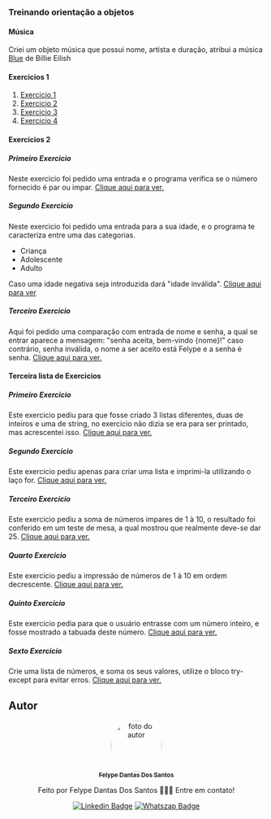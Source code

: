 ### Treinando orientação a objetos

#### Música

<p>Criei um objeto música que possui nome, artista e duração, atribui a música <a href="POO_Python/POO_Python-main/Musica.py">Blue</a> de Billie Eilish</p>

#### Exercicios 1

<ol>
  <li><a href="ExerciciosAlura/ExerciciosAlura-main/Exercicio1.py">Exercicio 1</a></li>
  <li><a href="ExerciciosAlura/ExerciciosAlura-main/Exercicio2.py">Exercicio 2</a></li>
  <li><a href="ExerciciosAlura/ExerciciosAlura-main/Exercicio3.py">Exercicio 3</a></li>
  <li><a href="ExerciciosAlura/ExerciciosAlura-main/Exercicio4.py">Exercicio 4</a></li>
</ol>

#### Exercicios 2

##### Primeiro Exercicio
<p>Neste exercicio foi pedido uma entrada e o programa verifica se o número fornecido é par ou impar. <a href="ExerciciosPython2/ExerciciosPython2-main/exercicio1.py">Clique aqui para ver.</a></p>

##### Segundo Exercicio
<p>Neste exercicio foi pedido uma entrada para a sua idade, e o programa te caracteriza entre uma das categorias.</p>
<ul>
  <li>Criança</li>
  <li>Adolescente</li>
  <li>Adulto</li>
</ul>
<p>Caso uma idade negativa seja introduzida dará "idade inválida". <a href="ExerciciosPython2/ExerciciosPython2-main/Exercicio2.py">Clique aqui para ver</a></p>

##### Terceiro Exercicio
<p>Aqui foi pedido uma comparação com entrada de nome e senha, a qual se entrar aparece a mensagem: "senha aceita, bem-vindo {nome}!" caso contrário, senha inválida, o nome a ser aceito está Felype e a senha é senha. <a href="ExerciciosPython2/ExerciciosPython2-main/Exercicio3.py">Clique aqui para ver.</a></p>

#### Terceira lista de Exercicios

##### Primeiro Exercicio
<p>Este exercicio pediu para que fosse criado 3 listas diferentes, duas de inteiros e uma de string, no exercicio não dizia se era para ser printado, mas acrescentei isso. <a href="Exercicios_python3/Exercicios_python3-main/Exercicio1.py">Clique aqui para ver.</a></p>

##### Segundo Exercicio
<p>Este exercicio pediu apenas para criar uma lista e imprimi-la utilizando o laço for. <a href="Exercicios_python3/Exercicios_python3-main/Exercicio2.py">Clique aqui para ver.</a></p>

##### Terceiro Exercicio
<p>Este exercicio pediu a soma de números impares de 1 à 10, o resultado foi conferido em um teste de mesa, a qual mostrou que realmente deve-se dar 25. <a href="Exercicios_python3/Exercicios_python3-main/Exercicio3.py">Clique aqui para ver.</a></p>

##### Quarto Exercicio
<p>Este exercicio pediu a impressão de números de 1 à 10 em ordem decrescente. <a href="Exercicios_python3/Exercicios_python3-main/Exercicio4.py">Clique aqui para ver.</a></p>

##### Quinto Exercicio
<p>Este exercicio pedia para que o usuário entrasse com um número inteiro, e fosse mostrado a tabuada deste número. <a href="Exercicios_python3/Exercicios_python3-main/Exercicio5.py">Clique aqui para ver.</a></p>

##### Sexto Exercicio
<p>Crie uma lista de números, e soma os seus valores, utilize o bloco try-except para evitar erros. <a href="Exercicios_python3/Exercicios_python3-main/Exercicio6.py">Clique aqui para ver.</a></p>

## Autor
<div align="center">
<a href="https://www.linkedin.com/in/felype-dantas-dos-santos-94497b193?utm_source=share&utm_campaign=share_via&utm_content=profile&utm_medium=android_app">
<img style="border-radius: 50%;" src="https://github.com/FelypeDantas.png" width="100px;" alt="foto do autor"/>
 <br/>
 <sub><b>Felype Dantas Dos Santos</b></sub></a> <a href="https://www.linkedin.com/in/felype-dantas-dos-santos-94497b193?utm_source=share&utm_campaign=share_via&utm_content=profile&utm_medium=android_app" title="Linkedin"> </a>


Feito por Felype Dantas Dos Santos 👨🏻‍💻 Entre em contato!

[![Linkedin Badge](https://img.shields.io/badge/Felype-0A66C2.svg?style=for-the-badge&logo=LinkedIn&logoColor=white)](https://www.linkedin.com/in/felype-dantas-dos-santos-94497b193?utm_source=share&utm_campaign=share_via&utm_content=profile&utm_medium=android_app)
[![Whatszap Badge](https://img.shields.io/badge/Felype-25D366.svg?style=for-the-badge&logo=WhatsApp&logoColor=white)](https://wa.me/qr/EOCNNKM4XUHDM1)

</div>
